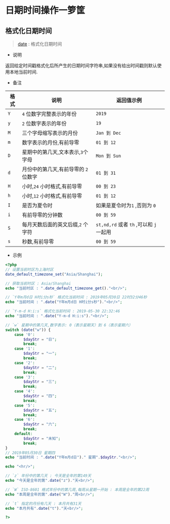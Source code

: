 # 日期时间操作一箩筐

## 格式化日期时间

> [date](https://www.php.net/manual/zh/function.date.php) : 格式化日期时间

- 说明

返回给定时间戳格式化后所产生的日期时间字符串,如果没有给出时间戳则默认使用本地当前时间.

- 备注

|格式|说明|返回值示例|
|-|-|-|
|`Y`|`4` 位数字完整表示的年份|`2019`|
|`y`|`2` 位数字表示的年份|`19`|
|`M`|三个字母缩写表示的月份|`Jan 到 Dec`|
|`m`|数字表示的月份,有前导零|`01 到 12`|
|`D`|星期中的第几天,文本表示,`3`个字母|`Mon 到 Sun`|
|`d`|月份中的第几天,有前导零的 `2` 位数字|`01 到 31`|
|`H`|小时,`24` 小时格式,有前导零|`00 到 23`|
|`h`|小时,`12` 小时格式,有前导零|`01 到 12`|
|`I`|是否为夏令时|如果是夏令时为`1` ,否则为 `0`|
|`i`|有前导零的分钟数|`00 到 59`|
|`S`|每月天数后面的英文后缀,`2` 个字符|`st,nd,rd` 或者 `th` ,可以和 `j` 一起用|
|`s`|秒数,有前导零 |`00 到 59`|
 
- 示例

```php
<?php
// 设置当前时区为上海时区
date_default_timezone_set("Asia/Shanghai");

// 获取当前时区 : Asia/Shanghai
echo "当前时区 : ".date_default_timezone_get()."<br/>";

// `Y年m月d日 H时i分s秒` 格式化当前时间 : 2019年05月30日 22时32分46秒
echo "当前时间 : ".date("Y年m月d日 H时i分s秒")."<br/>";

// `Y-m-d H:i:s` 格式化当前时间 : 2019-05-30 22:32:46
echo "当前时间 : ".date("Y-m-d H:i:s")."<br/>";

// `w` 星期中的第几天,数字表示: 0（表示星期天）到 6（表示星期六）
switch (date("w")) {
    case '0':
        $dayStr = "日";
        break;
    case '1':
        $dayStr = "一";
        break;
    case '2':
        $dayStr = "二";
        break;
    case '3':
        $dayStr = "三";
        break;
    case '4':
        $dayStr = "四";
        break;
    case '5':
        $dayStr = "五";
        break;
    case '6':
        $dayStr = "六";
        break;
    default:
        $dayStr = "未知";
        break;
} 
// 2019年05月30日 星期四
echo "当前时间 : ".date("Y年m月d日")." 星期".$dayStr."<br/>";

echo "<hr/>";

// `z` 年份中的第几天 : 今天是全年的第149天
echo "今天是全年的第".date("z")."天<br/>";

// `W` ISO-8601 格式年份中的第几周,每周从星期一开始 : 本周是全年的第22周
echo "本周是全年的第".date("W")."周<br/>";

// `t` 指定的月份有几天 : 本月共有31天
echo "本月共有".date("t")."天<br/>";

?>
```

